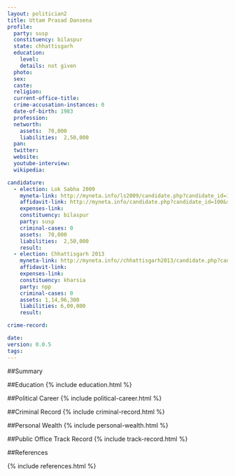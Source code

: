 ```yaml
---
layout: politician2
title: Uttam Prasad Dansena
profile: 
  party: susp
  constituency: bilaspur
  state: chhattisgarh
  education: 
    level: 
    details: not given
  photo: 
  sex: 
  caste: 
  religion: 
  current-office-title: 
  crime-accusation-instances: 0
  date-of-birth: 1983
  profession: 
  networth: 
    assets:  70,000
    liabilities:  2,50,000
  pan: 
  twitter: 
  website: 
  youtube-interview: 
  wikipedia: 

candidature: 
  - election: Lok Sabha 2009
    myneta-link: http://myneta.info/ls2009/candidate.php?candidate_id=100
    affidavit-link: http://myneta.info/candidate.php?candidate_id=100&scan=original
    expenses-link: 
    constituency: bilaspur 
    party: susp
    criminal-cases: 0
    assets:  70,000
    liabilities:  2,50,000
    result:  
  - election: Chhattisgarh 2013
    myneta-link: http://myneta.info//chhattisgarh2013/candidate.php?candidate_id=548
    affidavit-link: 
    expenses-link: 
    constituency: kharsia 
    party: npp
    criminal-cases: 0
    assets: 1,14,96,300
    liabilities: 6,00,000
    result:  

crime-record: 

date: 
version: 0.0.5
tags: 
---
```

##Summary


##Education
{% include education.html %}


##Political Career
{% include political-career.html %}


##Criminal Record
{% include criminal-record.html %}


##Personal Wealth
{% include personal-wealth.html %}


##Public Office Track Record
{% include track-record.html %}


##References


{% include references.html %}